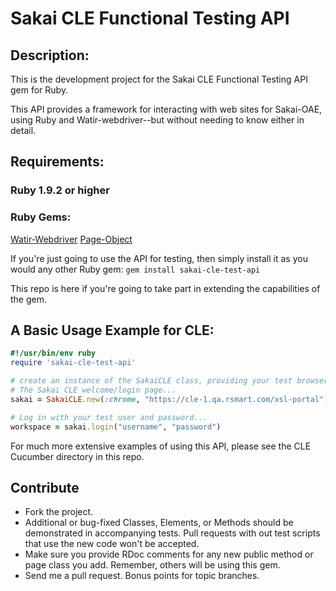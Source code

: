 # Sakai CLE Functional Testing API

## Description:

This is the development project for the Sakai CLE Functional Testing API gem for Ruby.

This API provides a framework for interacting with web sites for Sakai-OAE, using
Ruby and Watir-webdriver--but without needing to know either in detail.

## Requirements:

### Ruby 1.9.2 or higher

### Ruby Gems:
[Watir-Webdriver](http://www.watirwebdriver.com)
[Page-Object](https://github.com/cheezy/page-object)

If you're just going to use the API for testing, then simply install it as you would any other Ruby gem: `gem install sakai-cle-test-api`

This repo is here if you're going to take part in extending the capabilities of the gem.

## A Basic Usage Example for CLE:

````ruby
#!/usr/bin/env ruby
require 'sakai-cle-test-api'

# create an instance of the SakaiCLE class, providing your test browser and the URL of
# The Sakai CLE welcome/login page...
sakai = SakaiCLE.new(:chrome, "https://cle-1.qa.rsmart.com/xsl-portal")

# Log in with your test user and password...
workspace = sakai.login("username", "password")
````

For much more extensive examples of using this API, please see the CLE Cucumber directory in this repo.

## Contribute

* Fork the project.
* Additional or bug-fixed Classes, Elements, or Methods should be demonstrated in accompanying tests. Pull requests with out test scripts that use the new code won't be accepted.
* Make sure you provide RDoc comments for any new public method or page class you add. Remember, others will be using this gem.
* Send me a pull request. Bonus points for topic branches.